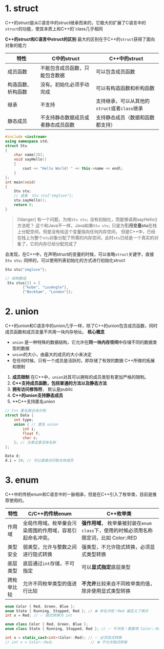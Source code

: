 
# 1. struct

C++的struct是从C语言中的struct继承而来的，它极大的扩展了C语言中的`struct`的功能，使其本质上和C++的`class几乎相同

**C++的struct和C语言中struct的区别**
最大的区别在于C++的`struct`获得了面向对象的能力

| 特性        | C中的struct         | C++中的struct                    |
| --------- | ----------------- | ------------------------------ |
| 成员函数      | 不能包含成员函数，只能包含数据   | 可以包含成员函数                       |
| 构造函数、析构函数 | 没有。初始化必须手动完成      | 可以有构造函数和析构函数                   |
| 继承        | 不支持               | 支持继承，可以从其他的`struct`或者`class`继承 |
| 静态成员      | 不支持静态数据成员或者静态成员函数 | 支持静态成员（数据和函数都支持）               |

```cpp
#include <iostream>
using namespace std;
struct Stu
{
    char name[20];
    void sayHello()
    {
        cout << "Hello World! " << this->name << endl;
    }
};
int main(void)
{
    Stu stu;
    // 或者  Stu stu{"zmglove"};
    stu.sayHello();
    return 0;
}
```

> [!danger]
> 有一个问题，为啥`Stu stu;` 没有初始化，而能够调用sayHello()方法呢？
> 这个和Java不一样，Java如果`Stu stu;` 只是为**引用变量stu**在栈上分配空间，但是没有给这个变量指向任何内存空间， 但是C++中，已经在栈上为整个`stu`对象分配了所需的内存空间，此时`stu`已经是一个真实的对象了，它的内存已经分配完成了
> 

会发现，在C++中，在声明struct的变量的时候，可以省略`struct`关键字，直接`Stu stu;`
同样的，可以使用列表初始化的方式进行初始化struct
```cpp
Stu stu{"zmglove"};

// 结构数组
 Stu stus[2] = {
        {"kobe", "LosAngle"},
        {"Beckham", "London"}};
```

# 2. union

C++的union和C语言中的union几乎一样，除了C++的union包含成员函数，同时成员函数和成员变量不共用一块内存地址。
**核心概念**
- `union` 是一种特殊的数据结构，它允许在**同一块内存空间**中存储不同的数据类型的数据
- `union`的大小，由最大的成员的大小来决定
- 在任何时候，只有一个成员是活跃的，即存储了有效的数据
C++所做的拓展和限制
1. **成员限制**
在C++中，`union`对其可以拥有的成员类型有更加严格的限制。
2. **C++支持成员函数，包括普通的方法以及静态方法**
3. **拥有访问修饰符**， 默认是public
4. **C++的union支持静态成员**
5. **C++支持匿名union

```cpp
// C++ 匿名联合体示例
struct Data {
    int type;
    union { // 匿名 union
        int i;
        float f;
        char c;
    }; // 注意这里没有名称
};

Data d;
d.i = 10; // 可以直接访问联合体成员
```

# 3. enum

C++中的传统enum和C语言中的一脉相承，但是在C++引入了枚举类，目前是推荐使用的。

| 特性    | C/C++的传统enum                                        | C++枚举类                                                     |
| ----- | --------------------------------------------------- | ---------------------------------------------------------- |
| 作用域   | <span class="r">全局作用域</span>。枚举量会污染周围的作用域，容易引起命名冲突。 | **强作用域**， 枚举量被封装在`enum class`下，使用的时候必须用名称限定词，比如 Color::RED |
| 类型安全  | 弱类型，允许与整数之间进行隐式转换                                   | 强类型，不允许隐式转换，必须显式类型转换                                       |
| 底层类型  | 底层通过`int`存储，不可指定                                    | 可以**显式指定**底层类型                                             |
| 跨枚举比较 | 允许不同枚举类型的值进行比较                                      | **不允许**比较来自不同枚举类的值，除非使用显式类型转换                              |

```cpp title=传统的enum的缺陷
enum Color { Red, Green, Blue };
enum State { Running, Stopped, Red }; // ❌ 命名冲突！Red 被定义了两次
int x = Red; // ✅ 隐式转换为 int
```

```cpp title=C++的枚举类
enum class Color { Red, Green, Blue };
enum class State { Running, Stopped, Red }; // ✅ 不冲突！需要用 Color::Red 或 State::Red 访问

int x = static_cast<int>(Color::Red); // ✅ 必须显式转换
// int x = Color::Red;                 // ❌ 不允许隐式转换
```




